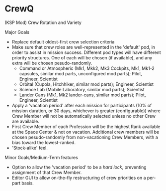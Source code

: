 # CrewQ
(KSP Mod) Crew Rotation and Variety

Major Goals
* Replace default oldest-first crew selection criteria
* Make sure that crew roles are well-represented in the 'default' pod, in order to assist in mission success. Different pod types will have different priority structures. One of each will be chosen (if available), and any extra will be chosen pesudo-randomly.
  * Command or Atmospheric (Mk1, Mkk2, Mk3 Cockpits, Mk1, Mk1-2 capsules, similar mod parts, unconfigured mod parts); Pilot, Engineer, Scientist
  * Orbital (Cupola, Hitchhiker, similar mod parts); Engineer, Scientist
  * Science Lab (Mobile Laboratory, similar mod parts); Scientist
  * Lander Cans (Mk1, Mk2 lander-cans, similar mod parts); Pilot, Engineer, Scientist
* Apply a 'vacation period' after each mission for participants (10% of mission duration, or 30 days, whichever is greater (configurable)) where Crew Member will not be automatically selected unless no other Crew are available.
* First Crew Member of each Profession will be the highest Rank available at the Space Center & not on vacation. Additional crew members will be chosen pesudo-randomly from non-vacationing Crew Members, with a bias toward the lowest-ranked.
* 'Stock-alike' feel. 

Minor Goals/Medium-Term features
* Option to allow the 'vacation period' to be a *hard lock*, preventing assignment of that Crew Member.
* Editor GUI to allow on-the-fly restructuring of crew priorities on a per-part basis.
